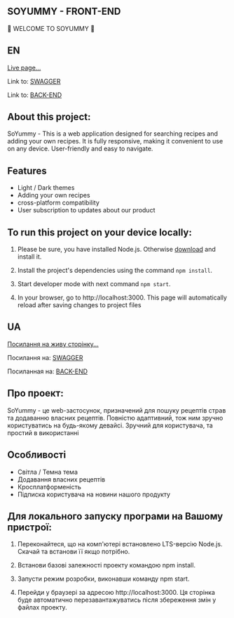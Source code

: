 ## SOYUMMY - FRONT-END

🍏 WELCOME TO SOYUMMY 🍏

## EN

[Live page...](https://zaleskiy88.github.io/soyummy)

Link to:
[SWAGGER](https://souyummy-backend.onrender.com/api-docs)

Link to:
[BACK-END](https://github.com/zaleskiy88/souyummy_backend)

## About this project:

SoYummy - This is a web application designed for searching recipes and adding your own recipes. It is fully responsive, making it convenient to use on any device. User-friendly and easy to navigate.

## Features

- Light / Dark themes
- Adding your own recipes
- cross-platform compatibility
- User subscription to updates about our product

## To run this project on your device locally:

1. Please be sure, you have installed Node.js. Otherwise [download](https://nodejs.org/en/download) and install it.

2. Install the project's dependencies using the command `npm install`.

3. Start developer mode with next command `npm start`.

4. In your browser, go to http://localhost:3000. This page will automatically reload after saving changes to project files

## UA

[Посилання на живу сторінку...](https://zaleskiy88.github.io/soyummy)

Посилання на:
[SWAGGER](https://souyummy-backend.onrender.com/api-docs)

Посиланная на:
[BACK-END](https://github.com/zaleskiy88/souyummy_backend)

## Про проект:

SoYummy - це web-застосунок, призначений для пошуку рецептів страв та додаванню власних рецептів. Повністю адаптивний, тож ним зручно користуватись на будь-якому девайсі.
Зручний для користувача, та простий в використанні

## Особливості

- Світла / Темна тема
- Додавання власних рецептів
- Кросплатформеність
- Підписка користувача на новини нашого продукту

## Для локального запуску програми на Вашому пристрої:

1. Переконайтеся, що на комп'ютері встановлено LTS-версію Node.js. Скачай та встанови її якщо потрібно.

2. Встанови базові залежності проекту командою npm install.

3. Запусти режим розробки, виконавши команду npm start.

4. Перейди у браузері за адресою http://localhost:3000. Ця сторінка буде автоматично перезавантажуватись після збереження змін у файлах проекту.
